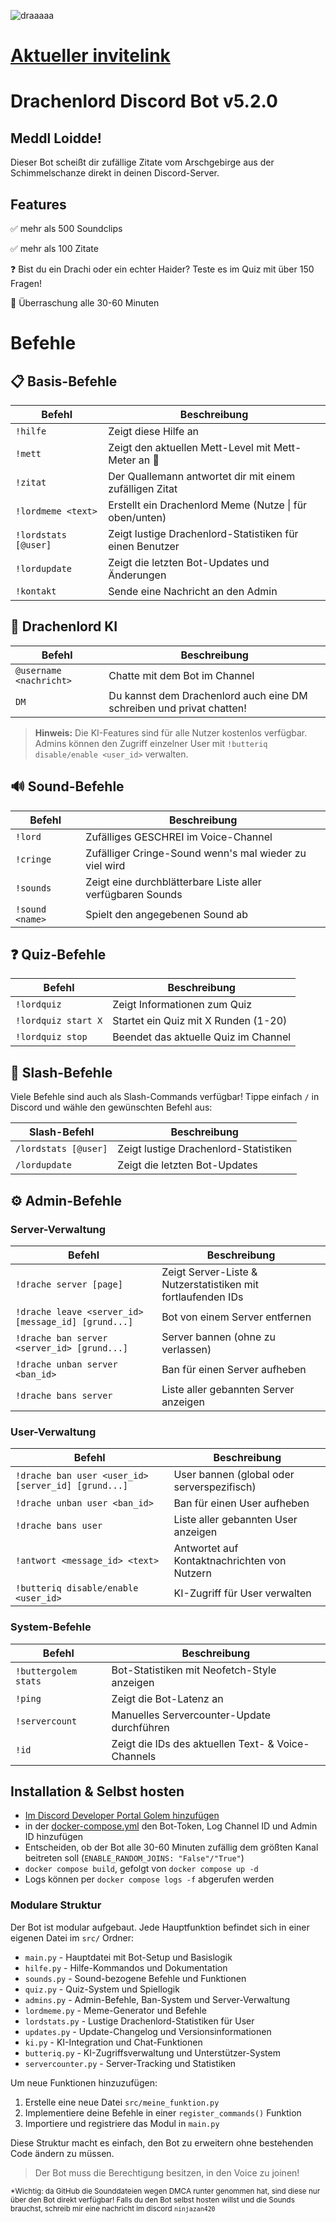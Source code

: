 ![draaaaa](https://github.com/user-attachments/assets/8c0f4ec0-e1ab-42be-a0aa-a2c08841a916)

# [Aktueller invitelink](https://discord.com/oauth2/authorize?client_id=1329104199794954240)

# Drachenlord Discord Bot v5.2.0

## Meddl Loidde!

Dieser Bot scheißt dir zufällige Zitate vom Arschgebirge aus der Schimmelschanze direkt in deinen Discord-Server.

## Features

  ✅ mehr als 500 Soundclips

  ✅ mehr als 100 Zitate

  ❓ Bist du ein Drachi oder ein echter Haider? Teste es im Quiz mit über 150 Fragen!

  🎉 Überraschung alle 30-60 Minuten

# Befehle

## 📋 Basis-Befehle

| Befehl | Beschreibung |
|--------|--------------|
| `!hilfe` | Zeigt diese Hilfe an |
| `!mett` | Zeigt den aktuellen Mett-Level mit Mett-Meter an 🥓 |
| `!zitat` | Der Quallemann antwortet dir mit einem zufälligen Zitat |
| `!lordmeme <text>` | Erstellt ein Drachenlord Meme (Nutze \| für oben/unten) |
| `!lordstats [@user]` | Zeigt lustige Drachenlord-Statistiken für einen Benutzer |
| `!lordupdate` | Zeigt die letzten Bot-Updates und Änderungen |
| `!kontakt` | Sende eine Nachricht an den Admin |

## 🤖 Drachenlord KI

| Befehl | Beschreibung |
|--------|--------------|
| `@username <nachricht>` | Chatte mit dem Bot im Channel |
| `DM` | Du kannst dem Drachenlord auch eine DM schreiben und privat chatten! |

> **Hinweis:** Die KI-Features sind für alle Nutzer kostenlos verfügbar. Admins können den Zugriff einzelner User mit `!butteriq disable/enable <user_id>` verwalten.

## 🔊 Sound-Befehle

| Befehl | Beschreibung |
|--------|--------------|
| `!lord` | Zufälliges GESCHREI im Voice-Channel |
| `!cringe` | Zufälliger Cringe-Sound wenn's mal wieder zu viel wird |
| `!sounds` | Zeigt eine durchblätterbare Liste aller verfügbaren Sounds |
| `!sound <name>` | Spielt den angegebenen Sound ab |

## ❓ Quiz-Befehle

| Befehl | Beschreibung |
|--------|--------------|
| `!lordquiz` | Zeigt Informationen zum Quiz |
| `!lordquiz start X` | Startet ein Quiz mit X Runden (1-20) |
| `!lordquiz stop` | Beendet das aktuelle Quiz im Channel |

## 🔀 Slash-Befehle

Viele Befehle sind auch als Slash-Commands verfügbar! Tippe einfach `/` in Discord und wähle den gewünschten Befehl aus:

| Slash-Befehl | Beschreibung |
|--------------|--------------|
| `/lordstats [@user]` | Zeigt lustige Drachenlord-Statistiken |
| `/lordupdate` | Zeigt die letzten Bot-Updates |

## ⚙️ Admin-Befehle

### Server-Verwaltung
| Befehl | Beschreibung |
|--------|--------------|
| `!drache server [page]` | Zeigt Server-Liste & Nutzerstatistiken mit fortlaufenden IDs |
| `!drache leave <server_id> [message_id] [grund...]` | Bot von einem Server entfernen |
| `!drache ban server <server_id> [grund...]` | Server bannen (ohne zu verlassen) |
| `!drache unban server <ban_id>` | Ban für einen Server aufheben |
| `!drache bans server` | Liste aller gebannten Server anzeigen |

### User-Verwaltung
| Befehl | Beschreibung |
|--------|--------------|
| `!drache ban user <user_id> [server_id] [grund...]` | User bannen (global oder serverspezifisch) |
| `!drache unban user <ban_id>` | Ban für einen User aufheben |
| `!drache bans user` | Liste aller gebannten User anzeigen |
| `!antwort <message_id> <text>` | Antwortet auf Kontaktnachrichten von Nutzern |
| `!butteriq disable/enable <user_id>` | KI-Zugriff für User verwalten |

### System-Befehle
| Befehl | Beschreibung |
|--------|--------------|
| `!buttergolem stats` | Bot-Statistiken mit Neofetch-Style anzeigen |
| `!ping` | Zeigt die Bot-Latenz an |
| `!servercount` | Manuelles Servercounter-Update durchführen |
| `!id` | Zeigt die IDs des aktuellen Text- & Voice-Channels |

## Installation & Selbst hosten

- [Im Discord Developer Portal Golem hinzufügen](https://discord.com/developers/)
- in der [docker-compose.yml](https://github.com/ninjazan420/drachenlord-bot/blob/master/docker-compose.yml) den Bot-Token, Log Channel ID und Admin ID hinzufügen
- Entscheiden, ob der Bot alle 30-60 Minuten zufällig dem größten Kanal beitreten soll (`ENABLE_RANDOM_JOINS: "False"/"True"`)
- `docker compose build`, gefolgt von `docker compose up -d`
- Logs können per `docker compose logs -f` abgerufen werden

### Modulare Struktur

Der Bot ist modular aufgebaut. Jede Hauptfunktion befindet sich in einer eigenen Datei im `src/` Ordner:

- `main.py` - Hauptdatei mit Bot-Setup und Basislogik
- `hilfe.py` - Hilfe-Kommandos und Dokumentation
- `sounds.py` - Sound-bezogene Befehle und Funktionen
- `quiz.py` - Quiz-System und Spiellogik
- `admins.py` - Admin-Befehle, Ban-System und Server-Verwaltung
- `lordmeme.py` - Meme-Generator und Befehle
- `lordstats.py` - Lustige Drachenlord-Statistiken für User
- `updates.py` - Update-Changelog und Versionsinformationen
- `ki.py` - KI-Integration und Chat-Funktionen
- `butteriq.py` - KI-Zugriffsverwaltung und Unterstützer-System
- `servercounter.py` - Server-Tracking und Statistiken

Um neue Funktionen hinzuzufügen:

1. Erstelle eine neue Datei `src/meine_funktion.py`
2. Implementiere deine Befehle in einer `register_commands()` Funktion
3. Importiere und registriere das Modul in `main.py`

Diese Struktur macht es einfach, den Bot zu erweitern ohne bestehenden Code ändern zu müssen.

> Der Bot muss die Berechtigung besitzen, in den Voice zu joinen!

<sup>*Wichtig: da GitHub die Sounddateien wegen DMCA runter genommen hat, sind diese nur über den Bot direkt verfügbar! Falls du den Bot selbst hosten willst und die Sounds brauchst, schreib mir eine nachricht im discord `ninjazan420`</sup>
